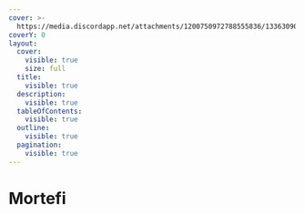 ```yaml
---
cover: >-
  https://media.discordapp.net/attachments/1200750972788555836/1336309078485368912/image.png?ex=67a3564f&is=67a204cf&hm=dcfb8bb026fceba323c94454231ef533123be22c2631ad0210e64fd406ea085d&=&format=webp&quality=lossless&width=1920&height=492
coverY: 0
layout:
  cover:
    visible: true
    size: full
  title:
    visible: true
  description:
    visible: true
  tableOfContents:
    visible: true
  outline:
    visible: true
  pagination:
    visible: true
---
```


# Mortefi

